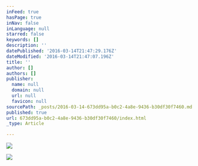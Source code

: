 ```yaml
---
inFeed: true
hasPage: true
inNav: false
inLanguage: null
starred: false
keywords: []
description: ''
datePublished: '2016-03-14T21:47:29.176Z'
dateModified: '2016-03-14T21:47:07.196Z'
title: ''
author: []
authors: []
publisher:
  name: null
  domain: null
  url: null
  favicon: null
sourcePath: _posts/2016-03-14-673dd95a-b0c2-4a8e-9436-b30df30f7460.md
published: true
url: 673dd95a-b0c2-4a8e-9436-b30df30f7460/index.html
_type: Article

---
```

![](https://the-grid-user-content.s3-us-west-2.amazonaws.com/ab92c887-faef-41b7-ae89-31a4e30f34cd.jpg)

  
![](https://the-grid-user-content.s3-us-west-2.amazonaws.com/f455dfad-70b4-4768-8224-6fb67d98df0d.jpg)